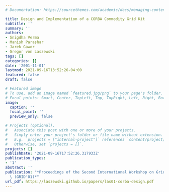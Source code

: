 ```yaml
---
# Documentation: https://sourcethemes.com/academic/docs/managing-content/

title: Design and Implementation of a CORBA Commodity Grid Kit
subtitle: ''
summary: ''
authors:
- Snigdha Verma
- Manish Parashar
- Jarek Gawor
- Gregor von Laszewski
tags: []
categories: []
date: '2001-11-01'
lastmod: 2021-09-16T13:52:26-04:00
featured: false
draft: false

# Featured image
# To use, add an image named `featured.jpg/png` to your page's folder.
# Focal points: Smart, Center, TopLeft, Top, TopRight, Left, Right, BottomLeft, Bottom, BottomRight.
image:
  caption: ''
  focal_point: ''
  preview_only: false

# Projects (optional).
#   Associate this post with one or more of your projects.
#   Simply enter your project's folder or file name without extension.
#   E.g. `projects = ["internal-project"]` references `content/project/deep-learning/index.md`.
#   Otherwise, set `projects = []`.
projects: []
publishDate: '2021-09-16T17:52:26.317933Z'
publication_types:
- '1'
abstract: ''
publication: "*Proceedings of the Second International Workshop on Grid Computing\
  \ (GRID'01)*"
url_pdf: https://laszewski.github.io/papers/las01-corba-design.pdf
---
```

